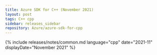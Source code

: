 ```yaml
---
title: Azure SDK for C++ (November 2021)
layout: post
tags: C++ cpp
sidebar: releases_sidebar
repository: Azure/azure-sdk-for-cpp
---
```

{% include releases/notes/common.md language="cpp" date="2021-11" displayDate="November 2021" %}
